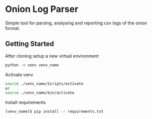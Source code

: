 # Onion Log Parser

Simple tool for parsing, analysing and reporting csv logs of the onion format.

## Getting Started

After cloning setup a new virtual environment

```bash
python -m venv venv_name
```

Activate venv

```bash
source ./venv_name/Scripts/activate
or
source ./venv_name/bin/activate 

 ```

Install requirements

```bash
(venv_name)$ pip install -r requirements.txt
```
